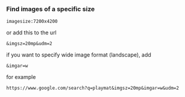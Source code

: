 ### Find images of a specific size
```
imagesize:7200x4200
```
or add this to the url
```
&imgsz=20mp&udm=2
```
if you want to specify wide image format (landscape), add
```
&imgar=w
```
for example
```
https://www.google.com/search?q=playmat&imgsz=20mp&imgar=w&udm=2
```